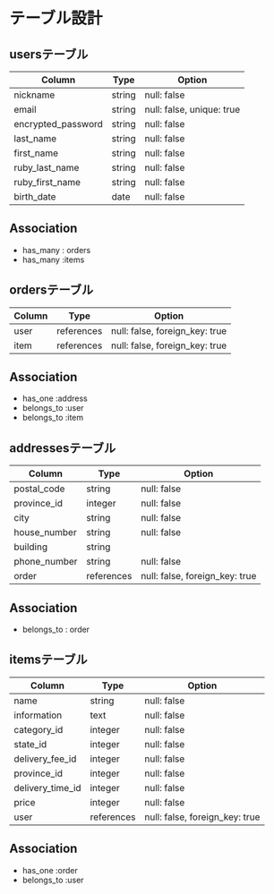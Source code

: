 # テーブル設計

## usersテーブル
| Column             | Type    | Option                    |
|--------------------|---------|---------------------------|
| nickname           | string  | null: false               |
| email              | string  | null: false, unique: true |
| encrypted_password | string  | null: false               |
| last_name          | string  | null: false               |
| first_name         | string  | null: false               |
| ruby_last_name     | string  | null: false               |
| ruby_first_name    | string  | null: false               |
| birth_date         | date    | null: false               |

## Association
- has_many : orders
- has_many :items

## ordersテーブル
| Column       | Type       | Option                         |
|--------------|------------|--------------------------------|
| user         | references | null: false, foreign_key: true |
| item         | references | null: false, foreign_key: true |

## Association
- has_one :address
- belongs_to :user
- belongs_to :item


## addressesテーブル
| Column              | Type       | Option                         |
|---------------------|------------|--------------------------------|
| postal_code         | string     | null: false                    |
| province_id         | integer    | null: false                    |
| city                | string     | null: false                    |
| house_number        | string     | null: false                    |
| building            | string     |                                |
| phone_number        | string     | null: false                    |
| order               | references | null: false, foreign_key: true |

## Association
- belongs_to : order

## itemsテーブル
| Column              | Type       | Option                         |
|---------------------|------------|--------------------------------|
| name                | string     | null: false                    |
| information         | text       | null: false                    |
| category_id         | integer    | null: false                    |
| state_id            | integer    | null: false                    |
| delivery_fee_id     | integer    | null: false                    |
| province_id         | integer    | null: false                    |
| delivery_time_id    | integer    | null: false                    |
| price               | integer    | null: false                    |
| user                | references | null: false, foreign_key: true |

## Association
- has_one :order
- belongs_to :user